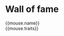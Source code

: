 <script setup lang="ts">
	interface Mouse {
		name: string
		imgUrl: string
		traits?: string
	}
	const miceList: Mouse[] = [
		{
			name: 'Haley',
			imgUrl: '/img/avatars/haley.jpg',
			traits: 'lief en dapper',
		},
		{
			name: 'Lizzy',
			imgUrl: '/img/avatars/lizzy.jpg',
			traits: 'grote en sterke zus',
		},
		{
			name: 'Amy',
			imgUrl: '/img/avatars/amy.jpg',
			traits: 'klein, loyaal en sterk',
		},
		{
			name: 'Aloy',
			imgUrl: '/img/avatars/aloy.jpg',
			traits: 'stoer en nieuwsgierig',
		},
		{
			name: 'Lara',
			imgUrl: '/img/avatars/lara.jpg',
			traits: 'lief zusje',
		},
		{
			name: 'Chell',
			imgUrl: '/img/avatars/chell.jpg',
			traits: 'energiek en uitdagend',
		},
		{
			name: 'Lily',
			imgUrl: '/img/avatars/lily.jpg',
			traits: 'zorgzaam maatje',
		},
		{
			name: 'Daisy',
			imgUrl: '/img/avatars/daisy.jpg',
			traits: 'sterke alfa',
		},
		{
			name: 'Poppy',
			imgUrl: '/img/avatars/poppy.jpg',
			traits: 'kleine free runner',
		},
		{
			name: 'Jenny',
			imgUrl: '/img/avatars/jenny.jpg',
			traits: 'toegewijde en zorgzame moeder',
		},
		{
			name: 'Joy',
			imgUrl: '/img/avatars/joy.jpg',
			traits: 'zonnetje in huis',
		},
	];
</script>

# Wall of fame

<div :class="$style.wall">
	<div :class="$style.mouse" v-for="mouse in miceList">
		<img :class="$style.avatar" v-bind:src="mouse.imgUrl" v-bind:alt="mouse.name" />
		<div :class="$style.details">
			<div :class="$style.name">{{mouse.name}}</div>
			<div>{{mouse.traits}}</div>
		</div>
	</div>
</div>

<style module>
.wall {
  display: flex;
  flex-wrap: wrap;
  gap: 30px;
  justify-content: space-between;
  margin-top: 30px;
}

.mouse {
  flex-grow: 4;
  flex-basis: 25%
}

.avatar {
  border-radius: 50%;
  margin: 0 auto;
}

.name {
  font-weight: bold;
}

.details {
  text-align: center;
}
</style>